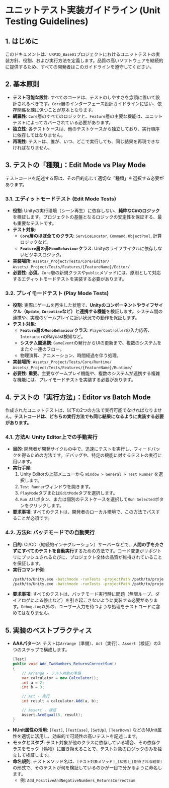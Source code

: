 ﻿# ユニットテスト実装ガイドライン (Unit Testing Guidelines)

## 1. はじめに

このドキュメントは、`URP3D_Base01`プロジェクトにおけるユニットテストの実装方針、役割、および実行方法を定義します。品質の高いソフトウェアを継続的に提供するため、すべての開発者はこのガイドラインを遵守してください。

## 2. 基本原則

- **テスト可能な設計**: すべてのコードは、テストのしやすさを念頭に置いて設計されるべきです。`Core`層のインターフェース設計ガイドラインに従い、依存関係を疎に保つことが基本となります。
- **網羅性**: `Core`層のすべてのロジックと、`Feature`層の主要な機能は、ユニットテストによってカバーされている必要があります。
- **独立性**: 各テストケースは、他のテストケースから独立しており、実行順序に依存してはなりません。
- **再現性**: テストは、誰が、いつ、どこで実行しても、同じ結果を再現できなければなりません。

## 3. テストの「種類」：Edit Mode vs Play Mode

テストコードを記述する際は、その目的応じて適切な「種類」を選択する必要があります。

### 3.1. エディットモードテスト (Edit Mode Tests)

-   **役割**:
    Unityの実行環境（シーン再生）に依存しない、**純粋なC#のロジック**を検証します。プロジェクトの基盤となるロジックの安定性を保証する、最も重要なテストです。
-   **テスト対象**:
    -   **`Core`層のほぼ全てのクラス**: `ServiceLocator`, `Command`, `ObjectPool`, 計算ロジックなど。
    -   **`Feature`層の非`MonoBehaviour`クラス**: Unityのライフサイクルに依存しないビジネスロジック。
-   **実装場所**:
    `Assets/_Project/Tests/Core/Editor/`
    `Assets/_Project/Tests/Features/{FeatureName}/Editor/`
-   **必要性**: **必須**。`Core`層の新規クラスや`public`メソッドには、原則として対応するエディットモードテストを実装する必要があります。

### 3.2. プレイモードテスト (Play Mode Tests)

-   **役割**:
    実際にゲームを再生した状態で、**Unityのコンポーネントやライフサイクル（`Update`, `Coroutine`など）と連携する機能**を検証します。システム間の連携や、実際のゲームプレイに近い状況での動作を保証します。
-   **テスト対象**:
    -   **`Feature`層の`MonoBehaviour`クラス**: `PlayerController`の入力応答、`Interactor`のRaycast検知など。
    -   **システム間連携**: `GameEvent`の発行からUIの更新まで、複数のシステムをまたぐ一連のフロー。
    -   物理演算、アニメーション、時間経過を伴う処理。
-   **実装場所**:
    `Assets/_Project/Tests/Core/Runtime/`
    `Assets/_Project/Tests/Features/{FeatureName}/Runtime/`
-   **必要性**: **重要**。主要なゲームプレイ機能や、複数のシステムが連携する複雑な機能には、プレイモードテストを実装する必要があります。

## 4. テストの「実行方法」：Editor vs Batch Mode

作成されたユニットテストは、以下の2つの方法で実行可能でなければなりません。**テストコードは、どちらの実行方法でも同じ結果になるように実装する必要があります。**

### 4.1. 方法A: Unity Editor上での手動実行

-   **目的**:
    開発者が開発サイクルの中で、迅速にテストを実行し、フィードバックを得るための方法です。デバッグや、特定の機能に対するテストの実行に用います。
-   **実行手順**:
    1.  Unity Editorの上部メニューから `Window > General > Test Runner` を選択します。
    2.  `Test Runner`ウィンドウを開きます。
    3.  `PlayMode`タブまたは`EditMode`タブを選択します。
    4.  `Run All`ボタン、または個別のテストケースを選択して`Run Selected`ボタンをクリックします。
-   **要求事項**:
    すべてのテストは、開発者のローカル環境で、この方法でパスすることが必須です。

### 4.2. 方法B: バッチモードでの自動実行

-   **目的**:
    CI/CD（継続的インテグレーション）サーバーなどで、**人間の手を介さずにすべてのテストを自動実行**するための方法です。コード変更がリポジトリにプッシュされるたびに、プロジェクト全体の品質が維持されていることを保証します。
-   **実行コマンド例**:
    ```bash
    /path/to/Unity.exe -batchmode -runTests -projectPath /path/to/project -testPlatform EditMode -testResults Assets/_Project/Tests/Results/editmode-results.xml
    /path/to/Unity.exe -batchmode -runTests -projectPath /path/to/project -testPlatform PlayMode -testResults Assets/_Project/Tests/Results/playmode-results.xml
    ```
-   **要求事項**:
    すべてのテストは、バッチモード実行時に問題（無限ループ、ダイアログによる停止など）を引き起こさないように実装する必要があります。`Debug.Log`以外の、ユーザー入力を待つような処理をテストコードに含めてはなりません。

## 5. 実装のベストプラクティス

-   **AAAパターン**: テストは`Arrange`（準備）、`Act`（実行）、`Assert`（検証）の3つのステップで構成します。
    ```csharp
    [Test]
    public void Add_TwoNumbers_ReturnsCorrectSum()
    {
        // Arrange - テスト対象の準備
        var calculator = new Calculator();
        int a = 2;
        int b = 3;

        // Act - 実行
        int result = calculator.Add(a, b);

        // Assert - 検証
        Assert.AreEqual(5, result);
    }
    ```
-   **NUnit属性の活用**: `[Test]`, `[TestCase]`, `[SetUp]`, `[TearDown]` などのNUnit属性を適切に活用し、効率的で可読性の高いテストを記述します。
-   **モックとスタブ**: テスト対象が他のクラスに依存している場合、その依存クラスをモック（偽物）に置き換えることで、テスト対象のロジックのみを独立して検証します。
-   **命名規則**: テストメソッド名は、`[テスト対象メソッド]_[状態]_[期待される結果]` の形式で、そのテストが何を検証しているのかが一目で分かるように命名します。
    -   例: `Add_PositiveAndNegativeNumbers_ReturnsCorrectSum`
